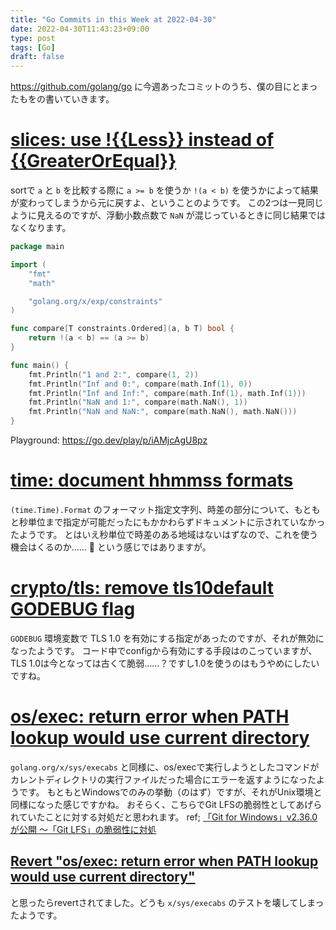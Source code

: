 ```yaml
---
title: "Go Commits in this Week at 2022-04-30"
date: 2022-04-30T11:43:23+09:00
type: post
tags: [Go]
draft: false
---
```

<https://github.com/golang/go> に今週あったコミットのうち、僕の目にとまったもをの書いていきます。

# [slices: use !{{Less}} instead of {{GreaterOrEqual}}](https://github.com/golang/go/commit/415e3fd8a6e62d7e9cf7d0c995518179dc0b7723)
sortで `a` と `b` を比較する際に `a >= b` を使うか `!(a < b)` を使うかによって結果が変わってしまうから元に戻すよ、ということのようです。
この2つは一見同じように見えるのですが、浮動小数点数で `NaN` が混じっているときに同じ結果ではなくなります。
```go
package main

import (
	"fmt"
	"math"

	"golang.org/x/exp/constraints"
)

func compare[T constraints.Ordered](a, b T) bool {
	return !(a < b) == (a >= b)
}

func main() {
	fmt.Println("1 and 2:", compare(1, 2))
	fmt.Println("Inf and 0:", compare(math.Inf(1), 0))
	fmt.Println("Inf and Inf:", compare(math.Inf(1), math.Inf(1)))
	fmt.Println("NaN and 1:", compare(math.NaN(), 1))
	fmt.Println("NaN and NaN:", compare(math.NaN(), math.NaN()))
}
```
Playground: <https://go.dev/play/p/iAMjcAgU8pz>

# [time: document hhmmss formats](https://github.com/golang/go/commit/24b570354caee33d4fb3934ce7ef1cc97fb403fd)
`(time.Time).Format` のフォーマット指定文字列、時差の部分について、もともと秒単位まで指定が可能だったにもかかわらずドキュメントに示されていなかったようです。
とはいえ秒単位で時差のある地域はないはずなので、これを使う機会はくるのか…… 🤔 という感じではありますが。

# [crypto/tls: remove tls10default GODEBUG flag](https://github.com/golang/go/commit/f0ee7fda636408b4f04ca3f3b11788f662c90610)
`GODEBUG` 環境変数で TLS 1.0 を有効にする指定があったのですが、それが無効になったようです。
コード中でconfigから有効にする手段はのこっていますが、TLS 1.0は今となっては古くて脆弱……？ですし1.0を使うのはもうやめにしたいですね。

# [os/exec: return error when PATH lookup would use current directory](https://github.com/golang/go/commit/3ce203db80cd1f320f0c597123b918c3b3bb0449)
`golang.org/x/sys/execabs` と同様に、os/execで実行しようとしたコマンドがカレントディレクトリの実行ファイルだった場合にエラーを返すようになったようです。
もともとWindowsでのみの挙動（のはず）ですが、それがUnix環境と同様になった感じですかね。
おそらく、こちらでGit LFSの脆弱性としてあげられていたことに対する対処だと思われます。
ref; [「Git for Windows」v2.36.0が公開 ～「Git LFS」の脆弱性に対処](https://forest.watch.impress.co.jp/docs/news/1404405.html)

## [Revert "os/exec: return error when PATH lookup would use current directory"](https://github.com/golang/go/commit/f2b674756b3b684118e4245627d4ed8c07e518e7)
と思ったらrevertされてました。どうも `x/sys/execabs` のテストを壊してしまったようです。

